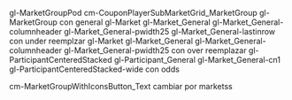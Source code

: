 gl-MarketGroupPod cm-CouponPlayerSubMarketGrid_MarketGroup gl-MarketGroup con general
gl-Market gl-Market_General gl-Market_General-columnheader gl-Market_General-pwidth25 gl-Market_General-lastinrow con under
reemplzar gl-Market gl-Market_General gl-Market_General-columnheader gl-Market_General-pwidth25 con over
reemplazar gl-ParticipantCenteredStacked gl-Participant_General gl-Market_General-cn1 gl-ParticipantCenteredStacked-wide con odds

cm-MarketGroupWithIconsButton_Text cambiar por marketss